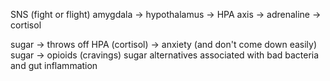 
SNS (fight or flight)
amygdala -> hypothalamus -> HPA axis -> adrenaline -> cortisol

sugar -> throws off HPA (cortisol) -> anxiety (and don't come down easily)
sugar -> opioids (cravings)
sugar alternatives associated with bad bacteria and gut inflammation 